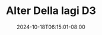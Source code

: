 --- 
title: "Alter Della lagi D3"
description: "download bokeh Alter Della lagi D3 terbaru    "
date: 2024-10-18T06:15:01-08:00
file_code: "wplq40j3u9s4"
draft: false
cover: "u9dpwe98ls0plsno.jpg"
tags: ["Alter", "Della", "lagi", "bokep-indo", "bokep-viral", "bokep-ig"]
length: 123
fld_id: "1483233"
foldername: "Alter Della lagi"
categories: ["Alter Della lagi"]
views: 0
---